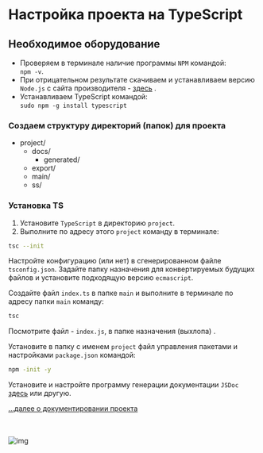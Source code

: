 # Настройка проекта на TypeScript

## Необходимое оборудование

- Проверяем в терминале наличие программы `NPM` командой:<br> `npm -v`.
- При отрицательном результате скачиваем и устанавливаем версию `Node.js` с сайта производителя - [здесь](https://nodejs.org/en/) .
- Устанавливаем TypeScript командой:<br> `sudo npm -g install typescript`

### Создаем структуру директорий (папок) для проекта

- project/
    - docs/
      - generated/
    - export/
    - main/
    - ss/

### Установка TS

1. Установите `TypeScript` в директорию `project`.
2. Выполните по адресу этого `project` команду в терминале:
   
```sh
tsc --init
```
Настройте конфигурацию (или нет) в сгенерированном файле `tsconfig.json`. Задайте папку назначения для конвертируемых будущих файлов и установите подходящую версию `ecmascript`.

Создайте файл `index.ts` в папке `main` и выполните в терминале по адресу папки `main` команду:

```sh
tsc
```
Посмотрите файл - `index.js`, в папке назначения (выхлопа) .


Установите в папку с именем `project` файл управления пакетами и настройками `package.json` командой:
```sh
npm -init -y
```

Установите и настройте программу генерации документации `JSDoc` [здесь](https://jsdoc.app/) или другую.


[…далее о документировании проекта](typedoc.md)


<br><br>
![img](https://1.bp.blogspot.com/-hOxN5KX2KfY/YPplNP_w6xI/AAAAAAAAGz0/nNxSLwD5lnQhvFnce_DzmIoSRWyY9A3QACLcBGAsYHQ/s694/theend-beats.png)


